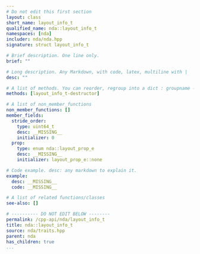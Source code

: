 ```yaml
---
# Do not edit this first section
layout: class
short_name: layout_info_t
qualified_name: nda::layout_info_t
namespaces: [nda]
includer: nda/nda.hpp
signature: struct layout_info_t

# Brief description. One line only.
brief: ""

# Long description. Any Markdown, with code, latex, multiline with |
desc: ""

# A list of methods. You can reorder, regroup into a dict : groupname -> list
methods: [layout_info_t-destructor]

# A list of non_member_functions
non_member_functions: []
member_fields:
  stride_order:
    type: uint64_t
    desc: __MISSING__
    initializer: 0
  prop:
    type: enum nda::layout_prop_e
    desc: __MISSING__
    initializer: layout_prop_e::none

# Code example. desc: any markdown to explain it.
example:
  desc: __MISSING__
  code: __MISSING__

# A list of related functions/classes
see-also: []

# ---------- DO NOT EDIT BELOW --------
permalink: /cpp-api/nda/layout_info_t
title: nda::layout_info_t
source: nda/traits.hpp
parent: nda
has_children: true
...
```



